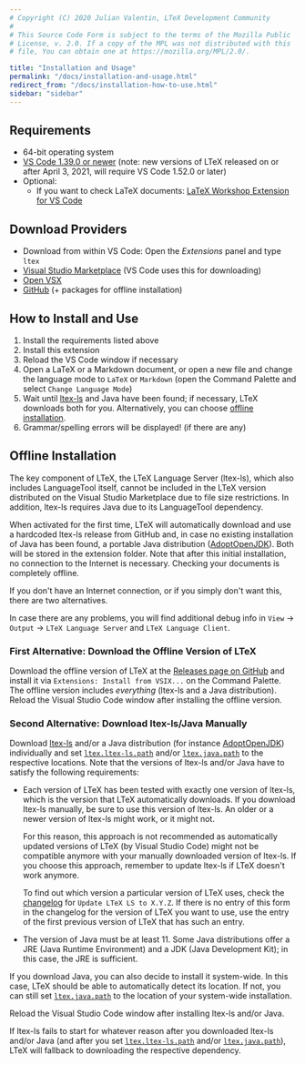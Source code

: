 ```yaml
---
# Copyright (C) 2020 Julian Valentin, LTeX Development Community
#
# This Source Code Form is subject to the terms of the Mozilla Public
# License, v. 2.0. If a copy of the MPL was not distributed with this
# file, You can obtain one at https://mozilla.org/MPL/2.0/.

title: "Installation and Usage"
permalink: "/docs/installation-and-usage.html"
redirect_from: "/docs/installation-how-to-use.html"
sidebar: "sidebar"
---
```


## Requirements

- 64-bit operating system
- [VS Code 1.39.0 or newer](https://code.visualstudio.com/) (note: new versions of LTeX released on or after April 3, 2021, will require VS Code 1.52.0 or later)
- Optional:
  - If you want to check LaTeX documents: [LaTeX Workshop Extension for VS Code](https://marketplace.visualstudio.com/items?itemName=James-Yu.latex-workshop)

## Download Providers

- Download from within VS Code: Open the *Extensions* panel and type `ltex`
- [Visual Studio Marketplace](https://marketplace.visualstudio.com/items?itemName=valentjn.vscode-ltex) (VS Code uses this for downloading)
- [Open VSX](https://open-vsx.org/extension/valentjn/vscode-ltex)
- [GitHub](https://github.com/valentjn/vscode-ltex/releases) (+ packages for offline installation)

## How to Install and Use

1. Install the requirements listed above
2. Install this extension
3. Reload the VS Code window if necessary
4. Open a LaTeX or a Markdown document, or open a new file and change the language mode to `LaTeX` or `Markdown` (open the Command Palette and select `Change Language Mode`)
5. Wait until [ltex-ls](faq.html#whats-the-difference-between-vscode-ltex-ltex-ls-and-languagetool) and Java have been found; if necessary, LTeX downloads both for you. Alternatively, you can choose [offline installation](#offline-installation).
6. Grammar/spelling errors will be displayed! (if there are any)

## Offline Installation

The key component of LTeX, the LTeX Language Server (ltex-ls), which also includes LanguageTool itself, cannot be included in the LTeX version distributed on the Visual Studio Marketplace due to file size restrictions. In addition, ltex-ls requires Java due to its LanguageTool dependency.

When activated for the first time, LTeX will automatically download and use a hardcoded ltex-ls release from GitHub and, in case no existing installation of Java has been found, a portable Java distribution ([AdoptOpenJDK](https://adoptopenjdk.net/)). Both will be stored in the extension folder. Note that after this initial installation, no connection to the Internet is necessary. Checking your documents is completely offline.

If you don't have an Internet connection, or if you simply don't want this, there are two alternatives.

In case there are any problems, you will find additional debug info in `View` → `Output` → `LTeX Language Server` and `LTeX Language Client`.

### First Alternative: Download the Offline Version of LTeX

Download the offline version of LTeX at the [Releases page on GitHub](https://github.com/valentjn/vscode-ltex/releases) and install it via `Extensions: Install from VSIX...` on the Command Palette. The offline version includes _everything_ (ltex-ls and a Java distribution). Reload the Visual Studio Code window after installing the offline version.

### Second Alternative: Download ltex-ls/Java Manually

Download [ltex-ls](https://github.com/valentjn/ltex-ls/releases) and/or a Java distribution (for instance [AdoptOpenJDK](https://adoptopenjdk.net/)) individually and set [`ltex.ltex-ls.path`](settings.html#ltexltex-lspath) and/or [`ltex.java.path`](settings.html#ltexjavapath) to the respective locations. Note that the versions of ltex-ls and/or Java have to satisfy the following requirements:

- Each version of LTeX has been tested with exactly one version of ltex-ls, which is the version that LTeX automatically downloads. If you download ltex-ls manually, be sure to use this version of ltex-ls. An older or a newer version of ltex-ls might work, or it might not.

  For this reason, this approach is not recommended as automatically updated versions of LTeX (by Visual Studio Code) might not be compatible anymore with your manually downloaded version of ltex-ls. If you choose this approach, remember to update ltex-ls if LTeX doesn't work anymore.

  To find out which version a particular version of LTeX uses, check the [changelog](changelog.html) for `Update LTeX LS to X.Y.Z`. If there is no entry of this form in the changelog for the version of LTeX you want to use, use the entry of the first previous version of LTeX that has such an entry.
- The version of Java must be at least 11. Some Java distributions offer a JRE (Java Runtime Environment) and a JDK (Java Development Kit); in this case, the JRE is sufficient.

If you download Java, you can also decide to install it system-wide. In this case, LTeX should be able to automatically detect its location. If not, you can still set [`ltex.java.path`](settings.html#ltexjavapath) to the location of your system-wide installation.

Reload the Visual Studio Code window after installing ltex-ls and/or Java.

If ltex-ls fails to start for whatever reason after you downloaded ltex-ls and/or Java (and after you set [`ltex.ltex-ls.path`](settings.html#ltexltex-lspath) and/or [`ltex.java.path`](settings.html#ltexjavapath)), LTeX will fallback to downloading the respective dependency.
